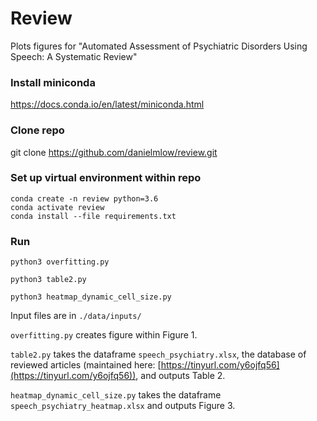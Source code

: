 # Review
Plots figures for "Automated Assessment of Psychiatric Disorders Using Speech: A Systematic Review"

### Install miniconda 
https://docs.conda.io/en/latest/miniconda.html

### Clone repo 
git clone https://github.com/danielmlow/review.git

### Set up virtual environment within repo

```
conda create -n review python=3.6
conda activate review
conda install --file requirements.txt
```


### Run

```
python3 overfitting.py

python3 table2.py

python3 heatmap_dynamic_cell_size.py
```

Input files are in `./data/inputs/`

`overfitting.py` creates figure within Figure 1.

`table2.py` takes the dataframe `speech_psychiatry.xlsx`, the database of reviewed articles (maintained here: [https://tinyurl.com/y6ojfq56](https://tinyurl.com/y6ojfq56)), and outputs Table 2.

`heatmap_dynamic_cell_size.py` takes the dataframe `speech_psychiatry_heatmap.xlsx` and outputs Figure 3.


